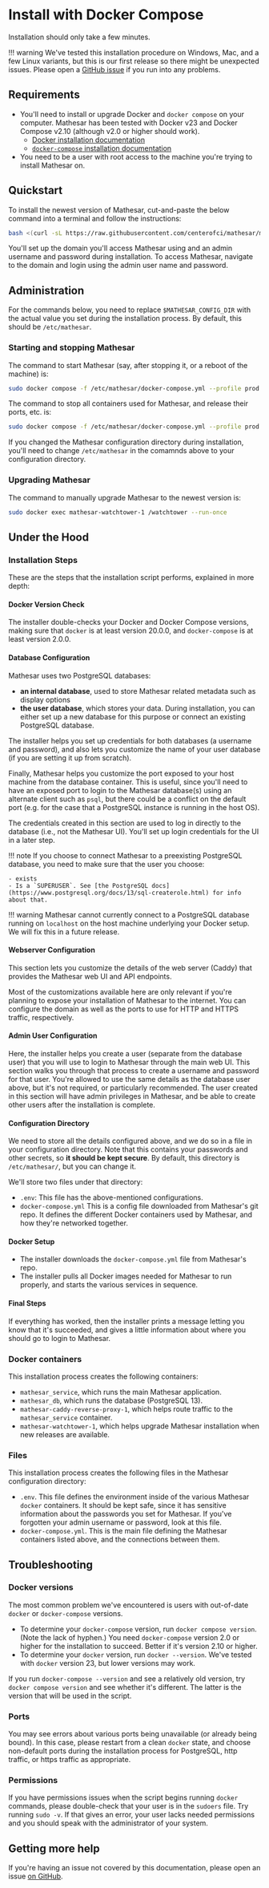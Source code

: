 # Install with Docker Compose

Installation should only take a few minutes.

!!! warning
    We've tested this installation procedure on Windows, Mac, and a few Linux variants, but this is our first release so there might be unexpected issues. Please open a [GitHub issue](https://github.com/centerofci/mathesar/issues) if you run into any problems.

## Requirements
- You'll need to install or upgrade Docker and `docker compose` on your computer. Mathesar has been tested with Docker v23 and Docker Compose v2.10 (although v2.0 or higher should work).
    - [Docker installation documentation](https://docs.docker.com/desktop/)
    - [`docker-compose` installation documentation](https://docs.docker.com/compose/install/)
- You need to be a user with root access to the machine you're trying to install Mathesar on.

## Quickstart
To install the newest version of Mathesar, cut-and-paste the below command into a terminal and follow the instructions:

```sh
bash <(curl -sL https://raw.githubusercontent.com/centerofci/mathesar/master/install.sh)
```

You'll set up the domain you'll access Mathesar using and an admin username and password during installation. To access Mathesar, navigate to the domain and login using the admin user name and password.

## Administration

For the commands below, you need to replace `$MATHESAR_CONFIG_DIR` with the actual value you set during the installation process. By default, this should be `/etc/mathesar`.

### Starting and stopping Mathesar

The command to start Mathesar (say, after stopping it, or a reboot of the machine) is:
```sh
sudo docker compose -f /etc/mathesar/docker-compose.yml --profile prod up -d
```

The command to stop all containers used for Mathesar, and release their ports, etc. is:
```sh
sudo docker compose -f /etc/mathesar/docker-compose.yml --profile prod down
```

If you changed the Mathesar configuration directory during installation, you'll need to change `/etc/mathesar` in the comamnds above to your configuration directory.

### Upgrading Mathesar
The command to manually upgrade Mathesar to the newest version is:

```sh
sudo docker exec mathesar-watchtower-1 /watchtower --run-once
```

## Under the Hood

### Installation Steps
These are the steps that the installation script performs, explained in more depth:

#### Docker Version Check
The installer double-checks your Docker and Docker Compose versions, making sure that `docker` is at least version 20.0.0, and `docker-compose` is at least version 2.0.0.

#### Database Configuration
Mathesar uses two PostgreSQL databases:

- **an internal database**, used to store Mathesar related metadata such as display options
- **the user database**, which stores your data. During installation, you can either set up a new database for this purpose or connect an existing PostgreSQL database.

The installer helps you set up credentials for both databases (a username and password), and also lets you customize the name of your user database (if you are setting it up from scratch). 

Finally, Mathesar helps you customize the port exposed to your host machine from the database container. This is useful, since you'll need to have an exposed port to login to the Mathesar database(s) using an alternate client such as `psql`, but there could be a conflict on the default port (e.g. for the case that a PostgreSQL instance is running in the host OS).

The credentials created in this section are used to log in directly to the database (i.e., not the Mathesar UI). You'll set up login credentials for the UI in a later step.

!!! note
    If you choose to connect Mathesar to a preexisting PostgreSQL database, you need to make sure that the user you choose:

    - exists
    - Is a `SUPERUSER`. See [the PostgreSQL docs](https://www.postgresql.org/docs/13/sql-createrole.html) for info about that.

!!! warning
    Mathesar cannot currently connect to a PostgreSQL database running on `localhost` on the host machine underlying your Docker setup. We will fix this in a future release.


#### Webserver Configuration
This section lets you customize the details of the web server (Caddy) that provides the Mathesar web UI and API endpoints.

Most of the customizations available here are only relevant if you're planning to expose your installation of Mathesar to the internet. You can configure the domain as well as the ports to use for HTTP and HTTPS traffic, respectively.
   
#### Admin User Configuration

Here, the installer helps you create a user (separate from the database user) that you will use to login to Mathesar through the main web UI. This section walks you through that process to create a username and password for that user. You're allowed to use the same details as the database user above, but it's not required, or particularly recommended. The user created in this section will have admin privileges in Mathesar, and be able to create other users after the installation is complete.

#### Configuration Directory

We need to store all the details configured above, and we do so in a file in your configuration directory. Note that this contains your passwords and other secrets, so **it should be kept secure**. By default, this directory is `/etc/mathesar/`, but you can change it.

We'll store two files under that directory:

- `.env`: This file has the above-mentioned configurations.
- `docker-compose.yml` This is a config file downloaded from Mathesar's git repo. It defines the different Docker containers used by Mathesar, and how they're networked together.

#### Docker Setup

- The installer downloads the `docker-compose.yml` file from Mathesar's repo.
- The installer pulls all Docker images needed for Mathesar to run properly, and starts the various services in sequence.

#### Final Steps

If everything has worked, then the installer prints a message letting you know that it's succeeded, and gives a little information about where you should go to login to Mathesar.

### Docker containers
This installation process creates the following containers:

- `mathesar_service`, which runs the main Mathesar application.
- `mathesar_db`, which runs the database (PostgreSQL 13).
- `mathesar-caddy-reverse-proxy-1`, which helps route traffic to the `mathesar_service` container.
- `mathesar-watchtower-1`, which helps upgrade Mathesar installation when new releases are available.

### Files
This installation process creates the following files in the Mathesar configuration directory:

- `.env`. This file defines the environment inside of the various Mathesar `docker` containers. It should be kept safe, since it has sensitive information about the passwords you set for Mathesar. If you've forgotten your admin username or password, look at this file.
- `docker-compose.yml`. This is the main file defining the Mathesar containers listed above, and the connections between them.

## Troubleshooting

### Docker versions

The most common problem we've encountered is users with out-of-date `docker` or `docker-compose` versions.

- To determine your `docker-compose` version, run `docker compose version`. (Note the lack of hyphen.) You need `docker-compose` version 2.0 or higher for the installation to succeed. Better if it's version 2.10 or higher.
- To determine your `docker` version, run `docker --version`. We've tested with `docker` version 23, but lower versions may work.

If you run `docker-compose --version` and see a relatively old version, try `docker compose version` and see whether it's different. The latter is the version that will be used in the script.

### Ports

You may see errors about various ports being unavailable (or already being bound). In this case, please restart from a clean `docker` state, and choose non-default ports during the installation process for PostgreSQL, http traffic, or https traffic as appropriate.

### Permissions

If you have permissions issues when the script begins running `docker` commands, please double-check that your user is in the `sudoers` file. Try running `sudo -v`. If that gives an error, your user lacks needed permissions and you should speak with the administrator of your system.

## Getting more help

If you're having an issue not covered by this documentation, please open an issue [on GitHub](https://github.com/centerofci/mathesar/issues).
